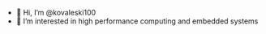 - 👋 Hi, I’m @kovaleski100
- 👀 I’m interested in high performance computing and embedded systems

<!---
kovaleski100/kovaleski100 is a ✨ special ✨ repository because its `README.md` (this file) appears on your GitHub profile.
You can click the Preview link to take a look at your changes.
--->
